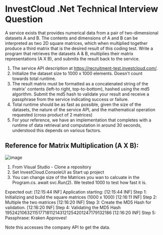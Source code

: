 # InvestCloud .Net Technical Interview Question  

A service exists that provides numerical data from a pair of two-dimensional datasets A and B. The 
contents and dimensions of A and B can be interpreted as two 2D square matrices, which when 
multiplied together produce a third matrix that is the desired result of this coding test. 
Write a program that retrieves the datasets A & B, multiplies their matrix representations (A X B), and 
submits the result back to the service. 

1. The service API description at https://recruitment-test.investcloud.com/. 
2. Initialize the dataset size to 1000 x 1000 elements. Doesn't count towards total runtime. 
3. The result matrix must be formatted as a concatenated string of the matrix' contents (left-to
right, top-to-bottom), hashed using the md5 algorithm. Submit the md5 hash to validate your 
result and receive a passphrase from the service indicating success or failure. 
4. Total runtime should be as fast as possible, given the size of the datasets, the nature of the 
service API, and the mathematical operation requested (cross product of 2 matrices) 
5. For your reference, we have an implementation that completes with a runtime of data 
retrieval and computation in around 30 seconds, understood this depends on various factors. 

## Reference for Matrix Multiplication (A X B):
![image](https://github.com/user-attachments/assets/c6855178-7879-470c-a843-ed6e26c06f23)

1. From Visual Studio - Clone a repository
2. Set InvestCloud.ConsoleUI as Start up project
3. You can change size of the Matrices you wan to calcuate in the Program.cs. await svc.Run(2). We tested 1000 to test how fast it is.

Expected out:
[12:15:44 INF] Application starting:
[12:15:44 INF] Step 1: Initializing and build the square matrices (1000 x 1000)
[12:16:11 INF] Step 2: Multiple the two matrices
[12:16:20 INF] Step 3: Create the MD5 Hash for validation.
[12:16:20 INF] Step 4: Validating the MD5 Hash 1952421063211517718112143121254201247179132186
[12:16:20 INF] Step 5: Passphrase: Kraken Approves!

Note this accesses the company API to get the data.
